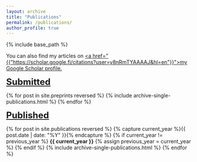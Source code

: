 ```yaml
---
layout: archive
title: "Publications"
permalink: /publications/
author_profile: true
---
```


{% include base_path %}

You can also find my articles on <u><a href="{{"https://scholar.google.fi/citations?user=y8nRmTYAAAAJ&hl=en"}}">my Google Scholar profile</a>.</u>

<font size="5">
<b><u>Submitted</u></b><br>
</font>

{% for post in site.preprints reversed %}
  {% include archive-single-publications.html %}
{% endfor %}

<font size="5">
<b><u>Published</u></b><br>
</font>


{% for post in site.publications reversed %}
  {% capture current_year %}{{ post.date | date: "%Y" }}{% endcapture %}
  {% if current_year != previous_year %}
  <b>{{ current_year }}</b>
    {% assign previous_year = current_year %}
  {% endif %}
  {% include archive-single-publications.html %}
{% endfor %}

